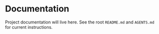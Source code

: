 # Documentation

Project documentation will live here. See the root `README.md` and
`AGENTS.md` for current instructions.
